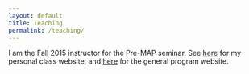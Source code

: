 ```yaml
---
layout: default
title: Teaching
permalink: /teaching/
---
```


I am the Fall 2015 instructor for the Pre-MAP seminar. See [here](http://kgarofali.github.io/Pre-MAP/) for my personal class website, and [here](http://www.astro.washington.edu/users/premap/) for the general program website.  
